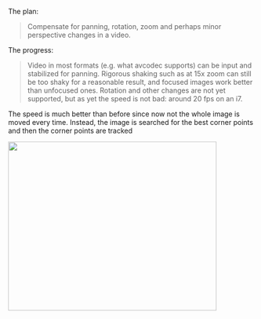 The plan:
> Compensate for panning, rotation, zoom and perhaps minor perspective changes in a video.

The progress:
> Video in most formats (e.g. what avcodec supports) can be input and stabilized for panning. Rigorous shaking such as at 15x zoom can still be too shaky for a reasonable result, and focused images work better than unfocused ones. Rotation and other changes are not yet supported, but as yet the speed is not bad: around 20 fps on an i7.

The speed is much better than before since now not the whole image is moved every time. Instead, the image is searched for the best corner points and then the corner points are tracked

<a href='http://www.youtube.com/watch?feature=player_embedded&v=aF9oJkn0328' target='_blank'><img src='http://img.youtube.com/vi/aF9oJkn0328/0.jpg' width='425' height=344 /></a>